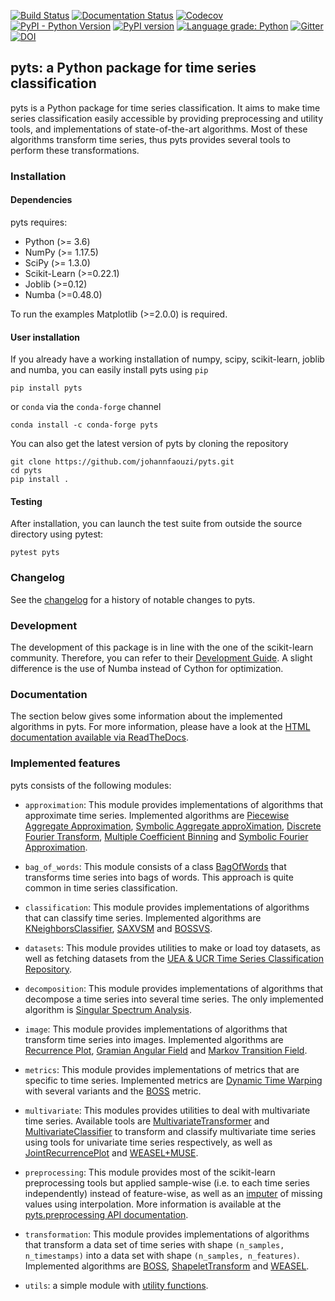 [![Build Status](https://dev.azure.com/johannfaouzi0034/johannfaouzi/_apis/build/status/johannfaouzi.pyts?branchName=master)](https://dev.azure.com/johannfaouzi0034/johannfaouzi/_build/latest?definitionId=1&branchName=master)
[![Documentation Status](https://readthedocs.org/projects/pyts/badge/?version=latest)](https://pyts.readthedocs.io/)
[![Codecov](https://codecov.io/gh/johannfaouzi/pyts/branch/master/graph/badge.svg)](https://codecov.io/gh/johannfaouzi/pyts)
[![PyPI - Python Version](https://img.shields.io/pypi/pyversions/pyts.svg)](https://img.shields.io/pypi/pyversions/pyts.svg)
[![PyPI version](https://badge.fury.io/py/pyts.svg)](https://badge.fury.io/py/pyts)
[![Language grade: Python](https://img.shields.io/lgtm/grade/python/g/johannfaouzi/pyts.svg?logo=lgtm&logoWidth=18)](https://lgtm.com/projects/g/johannfaouzi/pyts/context:python)
[![Gitter](https://badges.gitter.im/johann-faouzi/community.svg)](https://gitter.im/johann-faouzi/community?utm_source=badge&utm_medium=badge&utm_campaign=pr-badge)
[![DOI](https://zenodo.org/badge/DOI/10.5281/zenodo.1244152.svg)](https://doi.org/10.5281/zenodo.1244152)

## pyts: a Python package for time series classification

pyts is a Python package for time series classification. It
aims to make time series classification easily accessible by providing
preprocessing and utility tools, and implementations of
state-of-the-art algorithms. Most of these algorithms transform time series,
thus pyts provides several tools to perform these transformations.


### Installation

#### Dependencies

pyts requires:

- Python (>= 3.6)
- NumPy (>= 1.17.5)
- SciPy (>= 1.3.0)
- Scikit-Learn (>=0.22.1)
- Joblib (>=0.12)
- Numba (>=0.48.0)

To run the examples Matplotlib (>=2.0.0) is required.


#### User installation

If you already have a working installation of numpy, scipy, scikit-learn,
joblib and numba, you can easily install pyts using ``pip``

    pip install pyts

or ``conda`` via the ``conda-forge`` channel

    conda install -c conda-forge pyts

You can also get the latest version of pyts by cloning the repository

    git clone https://github.com/johannfaouzi/pyts.git
    cd pyts
    pip install .


#### Testing

After installation, you can launch the test suite from outside the source
directory using pytest:

    pytest pyts


### Changelog

See the [changelog](https://pyts.readthedocs.io/en/latest/changelog.html)
for a history of notable changes to pyts.

### Development

The development of this package is in line with the one of the scikit-learn
community. Therefore, you can refer to their
[Development Guide](https://scikit-learn.org/stable/developers/). A slight
difference is the use of Numba instead of Cython for optimization.

### Documentation

The section below gives some information about the implemented algorithms in pyts.
For more information, please have a look at the
[HTML documentation available via ReadTheDocs](https://pyts.readthedocs.io/en/latest/).

### Implemented features

pyts consists of the following modules:

- `approximation`: This module provides implementations of algorithms that
approximate time series. Implemented algorithms are
[Piecewise Aggregate Approximation](https://pyts.readthedocs.io/en/latest/generated/pyts.approximation.PiecewiseAggregateApproximation.html#),
[Symbolic Aggregate approXimation](https://pyts.readthedocs.io/en/latest/generated/pyts.approximation.SymbolicAggregateApproximation.html#),
[Discrete Fourier Transform](https://pyts.readthedocs.io/en/latest/generated/pyts.approximation.DiscreteFourierTransform.html#),
[Multiple Coefficient Binning](https://pyts.readthedocs.io/en/latest/generated/pyts.approximation.MultipleCoefficientBinning.html#) and
[Symbolic Fourier Approximation](https://pyts.readthedocs.io/en/latest/generated/pyts.approximation.SymbolicFourierApproximation.html#).

- `bag_of_words`: This module consists of a class
[BagOfWords](https://pyts.readthedocs.io/en/latest/generated/pyts.bag_of_words.BagOfWords.html#)
that transforms time series into bags of words. This approach is quite common
in time series classification.

- `classification`: This module provides implementations of algorithms that
can classify time series. Implemented algorithms are
[KNeighborsClassifier](https://pyts.readthedocs.io/en/latest/generated/pyts.classification.KNeighborsClassifier.html#),
[SAXVSM](https://pyts.readthedocs.io/en/latest/generated/pyts.classification.SAXVSM.html#) and
[BOSSVS](https://pyts.readthedocs.io/en/latest/generated/pyts.classification.BOSSVS.html#).

- `datasets`: This module provides utilities to make or load toy datasets,
as well as fetching datasets from the
[UEA & UCR Time Series Classification Repository](http://www.timeseriesclassification.com).

- `decomposition`: This module provides implementations of algorithms that
decompose a time series into several time series. The only implemented
algorithm is
[Singular Spectrum Analysis](https://pyts.readthedocs.io/en/latest/generated/pyts.decomposition.SingularSpectrumAnalysis.html#).

- `image`: This module provides implementations of algorithms that transform
time series into images. Implemented algorithms are
[Recurrence Plot](https://pyts.readthedocs.io/en/latest/generated/pyts.image.RecurrencePlot.html#),
[Gramian Angular Field](https://pyts.readthedocs.io/en/latest/generated/pyts.image.GramianAngularField.html#) and
[Markov Transition Field](https://pyts.readthedocs.io/en/latest/generated/pyts.image.MarkovTransitionField.html#).

- `metrics`: This module provides implementations of metrics that are specific
to time series. Implemented metrics are
[Dynamic Time Warping](https://pyts.readthedocs.io/en/latest/generated/pyts.metrics.dtw.html#)
with several variants and the
[BOSS](https://pyts.readthedocs.io/en/latest/generated/pyts.metrics.boss.html#)
metric.

- `multivariate`: This modules provides utilities to deal with multivariate
time series. Available tools are
[MultivariateTransformer](https://pyts.readthedocs.io/en/latest/generated/pyts.multivariate.transformation.MultivariateTransformer.html) and
[MultivariateClassifier](https://pyts.readthedocs.io/en/latest/generated/pyts.multivariate.classification.MultivariateClassifier.html)
to transform and classify multivariate time series using tools for univariate
time series respectively, as well as
[JointRecurrencePlot](https://pyts.readthedocs.io/en/latest/generated/pyts.multivariate.image.JointRecurrencePlot.html) and
[WEASEL+MUSE](https://pyts.readthedocs.io/en/latest/generated/pyts.multivariate.transformation.WEASELMUSE.html).

- `preprocessing`: This module provides most of the scikit-learn preprocessing
tools but applied sample-wise (i.e. to each time series independently) instead
of feature-wise, as well as an
[imputer](https://pyts.readthedocs.io/en/latest/generated/pyts.preprocessing.InterpolationImputer.html#)
of missing values using interpolation. More information is available at the
[pyts.preprocessing API documentation](https://pyts.readthedocs.io/en/latest/api.html#module-pyts.preprocessing).

- `transformation`: This module provides implementations of algorithms that
transform a data set of time series with shape `(n_samples, n_timestamps)` into
a data set with shape `(n_samples, n_features)`. Implemented algorithms are
[BOSS](https://pyts.readthedocs.io/en/latest/generated/pyts.transformation.BOSS.html#),
[ShapeletTransform](https://pyts.readthedocs.io/en/latest/generated/pyts.transformation.ShapeletTransform.html) and
[WEASEL](https://pyts.readthedocs.io/en/latest/generated/pyts.transformation.WEASEL.html#).

- `utils`: a simple module with
[utility functions](https://pyts.readthedocs.io/en/latest/api.html#module-pyts.utils).
